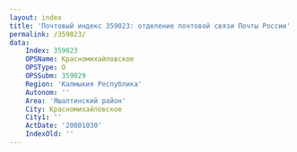 ```yaml
---
layout: index
title: 'Почтовый индекс 359023: отделение почтовой связи Почты России'
permalink: /359023/
data:
    Index: 359023
    OPSName: Красномихайловское
    OPSType: О
    OPSSubm: 359029
    Region: 'Калмыкия Республика'
    Autonom: ''
    Area: 'Яшалтинский район'
    City: Красномихайловское
    City1: ''
    ActDate: '20001030'
    IndexOld: ''
---
```

